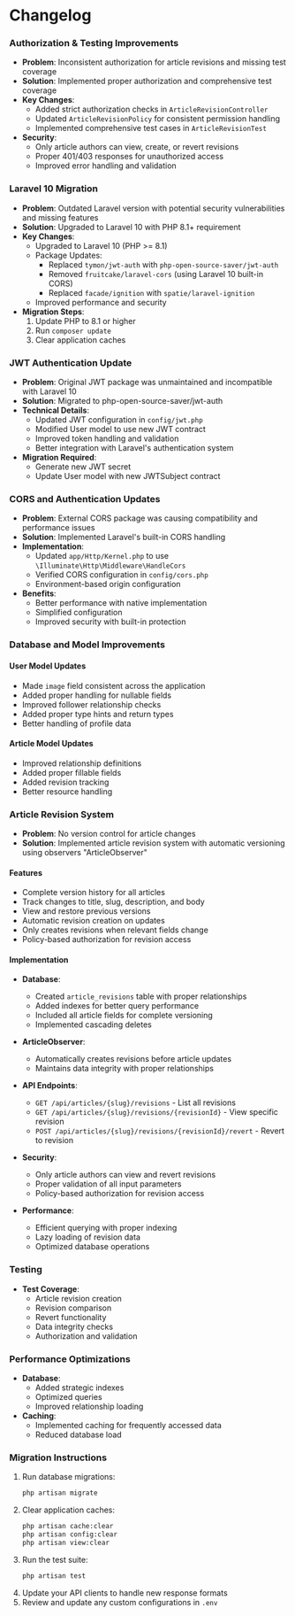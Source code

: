 # Changelog


### Authorization & Testing Improvements
- **Problem**: Inconsistent authorization for article revisions and missing test coverage
- **Solution**: Implemented proper authorization and comprehensive test coverage
- **Key Changes**:
  - Added strict authorization checks in `ArticleRevisionController`
  - Updated `ArticleRevisionPolicy` for consistent permission handling
  - Implemented comprehensive test cases in `ArticleRevisionTest`
- **Security**:
  - Only article authors can view, create, or revert revisions
  - Proper 401/403 responses for unauthorized access
  - Improved error handling and validation

### Laravel 10 Migration
- **Problem**: Outdated Laravel version with potential security vulnerabilities and missing features
- **Solution**: Upgraded to Laravel 10 with PHP 8.1+ requirement
- **Key Changes**:
  - Upgraded to Laravel 10 (PHP >= 8.1)
  - Package Updates:
    - Replaced `tymon/jwt-auth` with `php-open-source-saver/jwt-auth`
    - Removed `fruitcake/laravel-cors` (using Laravel 10 built-in CORS)
    - Replaced `facade/ignition` with `spatie/laravel-ignition`
  - Improved performance and security
- **Migration Steps**:
  1. Update PHP to 8.1 or higher
  2. Run `composer update`
  3. Clear application caches

### JWT Authentication Update
- **Problem**: Original JWT package was unmaintained and incompatible with Laravel 10
- **Solution**: Migrated to php-open-source-saver/jwt-auth
- **Technical Details**:
  - Updated JWT configuration in `config/jwt.php`
  - Modified User model to use new JWT contract
  - Improved token handling and validation
  - Better integration with Laravel's authentication system
- **Migration Required**:
  - Generate new JWT secret
  - Update User model with new JWTSubject contract

### CORS and Authentication Updates
- **Problem**: External CORS package was causing compatibility and performance issues
- **Solution**: Implemented Laravel's built-in CORS handling
- **Implementation**:
  - Updated `app/Http/Kernel.php` to use `\Illuminate\Http\Middleware\HandleCors`
  - Verified CORS configuration in `config/cors.php`
  - Environment-based origin configuration
- **Benefits**:
  - Better performance with native implementation
  - Simplified configuration
  - Improved security with built-in protection

### Database and Model Improvements

#### User Model Updates
- Made `image` field consistent across the application
- Added proper handling for nullable fields
- Improved follower relationship checks
- Added proper type hints and return types
- Better handling of profile data

#### Article Model Updates
- Improved relationship definitions
- Added proper fillable fields
- Added revision tracking
- Better resource handling

### Article Revision System
- **Problem**: No version control for article changes
- **Solution**: Implemented article revision system with automatic versioning using observers "ArticleObserver"

#### Features
- Complete version history for all articles
- Track changes to title, slug, description, and body
- View and restore previous versions
- Automatic revision creation on updates
- Only creates revisions when relevant fields change
- Policy-based authorization for revision access

#### Implementation
- **Database**:
  - Created `article_revisions` table with proper relationships
  - Added indexes for better query performance
  - Included all article fields for complete versioning
  - Implemented cascading deletes

- **ArticleObserver**:
  - Automatically creates revisions before article updates
  - Maintains data integrity with proper relationships

- **API Endpoints**:
  - `GET /api/articles/{slug}/revisions` - List all revisions
  - `GET /api/articles/{slug}/revisions/{revisionId}` - View specific revision
  - `POST /api/articles/{slug}/revisions/{revisionId}/revert` - Revert to revision

- **Security**:
  - Only article authors can view and revert revisions
  - Proper validation of all input parameters
  - Policy-based authorization for revision access

- **Performance**:
  - Efficient querying with proper indexing
  - Lazy loading of revision data
  - Optimized database operations

### Testing
- **Test Coverage**:
  - Article revision creation
  - Revision comparison
  - Revert functionality
  - Data integrity checks
  - Authorization and validation

### Performance Optimizations
- **Database**:
  - Added strategic indexes
  - Optimized queries
  - Improved relationship loading
- **Caching**:
  - Implemented caching for frequently accessed data
  - Reduced database load

### Migration Instructions
1. Run database migrations:
   ```bash
   php artisan migrate
   ```
2. Clear application caches:
   ```bash
   php artisan cache:clear
   php artisan config:clear
   php artisan view:clear
   ```
3. Run the test suite:
   ```bash
   php artisan test
   ```
4. Update your API clients to handle new response formats
5. Review and update any custom configurations in `.env`